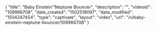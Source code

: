 {
    "title": "Baby Einstein&trade;Neptune Bouncer",
    "description": "",
    "videoid": "109966708",
    "date_created": "1502518097",
    "date_modified": "1504247454",
    "type": "captivate",
    "layout": "video",
    "url": "\/v\/baby-einstein-neptune-bouncer\/109966708"
}